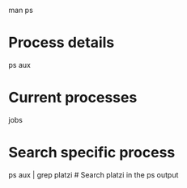 man ps

# Process details
ps aux

# Current processes
jobs

# Search specific process
ps aux | grep platzi            # Search platzi in the ps output